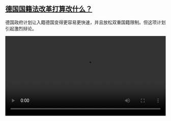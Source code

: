<!--1670935627000-->
[德国国籍法改革打算改什么？](https://www.dw.com/zh/%E5%BE%B7%E5%9B%BD%E5%9B%BD%E7%B1%8D%E6%B3%95%E6%94%B9%E9%9D%A9%E6%89%93%E7%AE%97%E6%94%B9%E4%BB%80%E4%B9%88%EF%BC%9F/a-64078518)
------

<p>德国政府计划让入籍德国变得更容易更快速，并且放松双重国籍限制。但这项计划引起激烈辩论。</small></p><video src="https://tvdownloaddw-a.akamaihd.net/dwtv_video/flv/vdt_zh/2022/bchi221213_001_citizenship_01r_AVC_1280x720.mp4" controls style="width:100%"></video>
